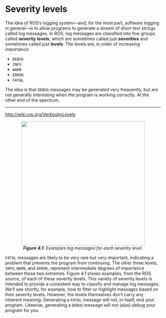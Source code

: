 #  Severity levels

The idea of ROS’s logging system—and, for the most part, software logging in general—is
to allow programs to generate a stream of short text strings called log messages. In ROS,
log messages are classified into five groups called **severity levels**, which are sometimes
called just **severities** and sometimes called just **levels**. The levels are, in order of increasing
importance:
- `DEBUG`
- `INFO`
- `WARN`
- `ERROR`
- `FATAL`

The idea is that `DEBUG` messages may be generated very frequently, but are not generally interesting when the program is working correctly. At the other end of the spectrum,
____
http://wiki.ros.org/VerbosityLevels

<p align="center">
  <img src="https://user-images.githubusercontent.com/48807586/123691506-15c00b00-d82c-11eb-8917-686043fb3d65.png" width="400"/><br>
  <b><i><a name="2.2"> Figure 4.1:</a></b> Examples log messages for each severity level.</i>
</p>

`FATAL` messages are likely to be very rare but very important, indicating a problem that
prevents the program from continuing. The other three levels, `INFO`, `WARN`, and `ERROR`, represent intermediate degrees of importance between these two extremes. Figure 4.1 shows examples, from the ROS source, of each of these severity levels.
This variety of severity levels is intended to provide a consistent way to classify and
manage log messages. We’ll see shortly, for example, how to filter or highlight messages
based on their severity levels. However, the levels themselves don’t carry any inherent
meaning: Generating a `FATAL` message will not, in itself, end your program. Likewise,
generating a `DEBUG` message will not (alas) debug your program for you.

